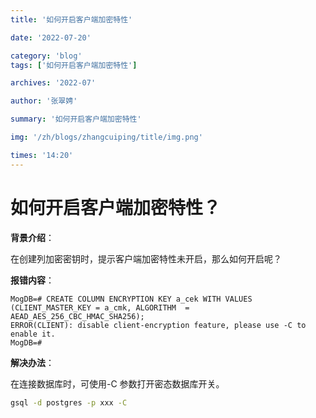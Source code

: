 ```yaml
---
title: '如何开启客户端加密特性'

date: '2022-07-20'

category: 'blog'
tags: ['如何开启客户端加密特性']

archives: '2022-07'

author: '张翠娉'

summary: '如何开启客户端加密特性'

img: '/zh/blogs/zhangcuiping/title/img.png'

times: '14:20'
---
```


# 如何开启客户端加密特性？

**背景介绍**：

在创建列加密密钥时，提示客户端加密特性未开启，那么如何开启呢？

**报错内容**：

```
MogDB=# CREATE COLUMN ENCRYPTION KEY a_cek WITH VALUES (CLIENT_MASTER_KEY = a_cmk, ALGORITHM  = AEAD_AES_256_CBC_HMAC_SHA256);
ERROR(CLIENT): disable client-encryption feature, please use -C to enable it.
MogDB=#
```

**解决办法**：

在连接数据库时，可使用-C 参数打开密态数据库开关。

```bash
gsql -d postgres -p xxx -C
```
